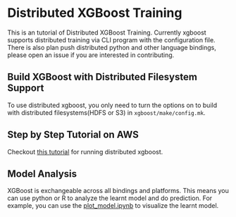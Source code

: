 Distributed XGBoost Training
============================
This is an tutorial of Distributed XGBoost Training.
Currently xgboost supports distributed training via CLI program with the configuration file.
There is also plan push distributed python and other language bindings, please open an issue
if you are interested in contributing.

Build XGBoost with Distributed Filesystem Support
-------------------------------------------------
To use distributed xgboost, you only need to turn the options on to build
with distributed filesystems(HDFS or S3) in ```xgboost/make/config.mk```.


Step by Step Tutorial on AWS
----------------------------
Checkout [this tutorial](https://xgboost.readthedocs.org/en/latest/tutorials/aws_yarn.html) for running distributed xgboost.


Model Analysis
--------------
XGBoost is exchangeable across all bindings and platforms.
This means you can use python or R to analyze the learnt model and do prediction.
For example, you can use the [plot_model.ipynb](plot_model.ipynb) to visualize the learnt model.
